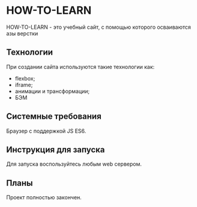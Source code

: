 # HOW-TO-LEARN


HOW-TO-LEARN - это учебный сайт, с помощью которого осваиваются азы верстки

## Технологии

При создании сайта используются такие технологии как:
* flexbox;
* iframe;
* анимации и трансформации;
* БЭМ

## Системные требования
Браузер с поддержкой JS ES6.

## Инструкция для запуска
Для запуска воспользуйтесь любым web сервером.

## Планы
Проект полностью закончен.
